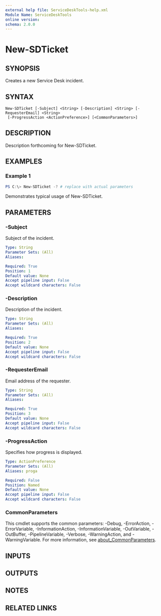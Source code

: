 ```yaml
---
external help file: ServiceDeskTools-help.xml
Module Name: ServiceDeskTools
online version:
schema: 2.0.0
---
```


# New-SDTicket

## SYNOPSIS
Creates a new Service Desk incident.

## SYNTAX

```
New-SDTicket [-Subject] <String> [-Description] <String> [-RequesterEmail] <String>
 [-ProgressAction <ActionPreference>] [<CommonParameters>]
```

## DESCRIPTION
Description forthcoming for New-SDTicket.

## EXAMPLES

### Example 1
```powershell
PS C:\> New-SDTicket -? # replace with actual parameters
```

Demonstrates typical usage of New-SDTicket.

## PARAMETERS

### -Subject
Subject of the incident.

```yaml
Type: String
Parameter Sets: (All)
Aliases:

Required: True
Position: 1
Default value: None
Accept pipeline input: False
Accept wildcard characters: False
```

### -Description
Description of the incident.

```yaml
Type: String
Parameter Sets: (All)
Aliases:

Required: True
Position: 2
Default value: None
Accept pipeline input: False
Accept wildcard characters: False
```

### -RequesterEmail
Email address of the requester.

```yaml
Type: String
Parameter Sets: (All)
Aliases:

Required: True
Position: 3
Default value: None
Accept pipeline input: False
Accept wildcard characters: False
```

### -ProgressAction
Specifies how progress is displayed.

```yaml
Type: ActionPreference
Parameter Sets: (All)
Aliases: proga

Required: False
Position: Named
Default value: None
Accept pipeline input: False
Accept wildcard characters: False
```

### CommonParameters
This cmdlet supports the common parameters: -Debug, -ErrorAction, -ErrorVariable, -InformationAction, -InformationVariable, -OutVariable, -OutBuffer, -PipelineVariable, -Verbose, -WarningAction, and -WarningVariable. For more information, see [about_CommonParameters](http://go.microsoft.com/fwlink/?LinkID=113216).

## INPUTS

## OUTPUTS

## NOTES

## RELATED LINKS
